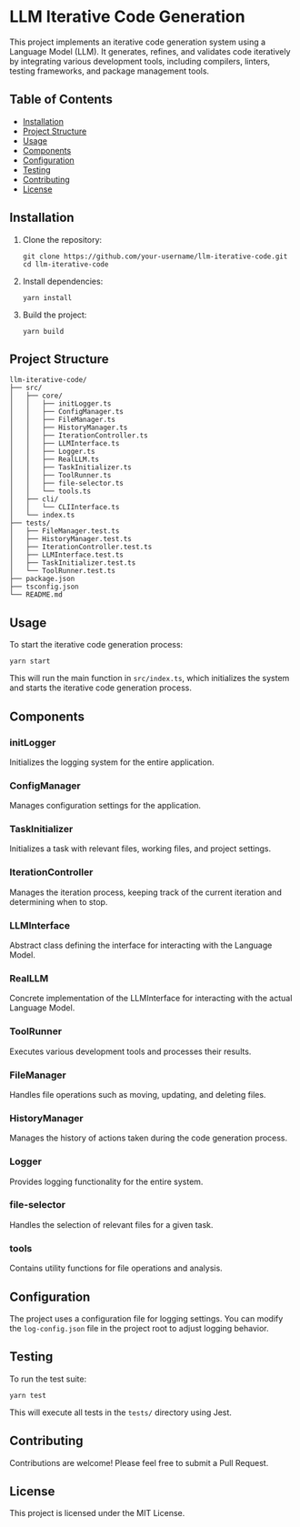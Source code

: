 # LLM Iterative Code Generation

This project implements an iterative code generation system using a Language Model (LLM). It generates, refines, and validates code iteratively by integrating various development tools, including compilers, linters, testing frameworks, and package management tools.

## Table of Contents

- [Installation](#installation)
- [Project Structure](#project-structure)
- [Usage](#usage)
- [Components](#components)
- [Configuration](#configuration)
- [Testing](#testing)
- [Contributing](#contributing)
- [License](#license)

## Installation

1. Clone the repository:
   ```
   git clone https://github.com/your-username/llm-iterative-code.git
   cd llm-iterative-code
   ```

2. Install dependencies:
   ```
   yarn install
   ```

3. Build the project:
   ```
   yarn build
   ```

## Project Structure

```
llm-iterative-code/
├── src/
│   ├── core/
│   │   ├── initLogger.ts
│   │   ├── ConfigManager.ts
│   │   ├── FileManager.ts
│   │   ├── HistoryManager.ts
│   │   ├── IterationController.ts
│   │   ├── LLMInterface.ts
│   │   ├── Logger.ts
│   │   ├── RealLLM.ts
│   │   ├── TaskInitializer.ts
│   │   ├── ToolRunner.ts
│   │   ├── file-selector.ts
│   │   └── tools.ts
│   ├── cli/
│   │   └── CLIInterface.ts
│   └── index.ts
├── tests/
│   ├── FileManager.test.ts
│   ├── HistoryManager.test.ts
│   ├── IterationController.test.ts
│   ├── LLMInterface.test.ts
│   ├── TaskInitializer.test.ts
│   └── ToolRunner.test.ts
├── package.json
├── tsconfig.json
└── README.md
```

## Usage

To start the iterative code generation process:

```
yarn start
```

This will run the main function in `src/index.ts`, which initializes the system and starts the iterative code generation process.

## Components

### initLogger
Initializes the logging system for the entire application.

### ConfigManager
Manages configuration settings for the application.

### TaskInitializer
Initializes a task with relevant files, working files, and project settings.

### IterationController
Manages the iteration process, keeping track of the current iteration and determining when to stop.

### LLMInterface
Abstract class defining the interface for interacting with the Language Model.

### RealLLM
Concrete implementation of the LLMInterface for interacting with the actual Language Model.

### ToolRunner
Executes various development tools and processes their results.

### FileManager
Handles file operations such as moving, updating, and deleting files.

### HistoryManager
Manages the history of actions taken during the code generation process.

### Logger
Provides logging functionality for the entire system.

### file-selector
Handles the selection of relevant files for a given task.

### tools
Contains utility functions for file operations and analysis.

## Configuration

The project uses a configuration file for logging settings. You can modify the `log-config.json` file in the project root to adjust logging behavior.

## Testing

To run the test suite:

```
yarn test
```

This will execute all tests in the `tests/` directory using Jest.

## Contributing

Contributions are welcome! Please feel free to submit a Pull Request.

## License

This project is licensed under the MIT License.